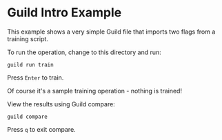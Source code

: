 # Guild Intro Example

This example shows a very simple Guild file that imports two flags
from a training script.

To run the operation, change to this directory and run:

    guild run train

Press `Enter` to train.

Of course it's a sample training operation - nothing is trained!

View the results using Guild compare:

    guild compare

Press `q` to exit compare.
